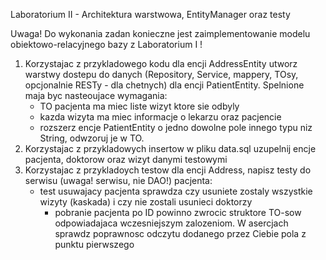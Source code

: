 ﻿Laboratorium II - Architektura warstwowa, EntityManager oraz testy

Uwaga! Do wykonania zadan konieczne jest zaimplementowanie modelu obiektowo-relacyjnego bazy z Laboratorium I !

1. Korzystajac z przykladowego kodu dla encji AddressEntity utworz warstwy dostepu do danych (Repository, Service, mappery, TOsy, opcjonalnie RESTy - dla chetnych) dla encji PatientEntity. Spelnione maja byc nasteoujace wymagania:
   - TO pacjenta ma miec liste wizyt ktore sie odbyly
   - kazda wizyta ma miec informacje o lekarzu oraz pacjencie
   - rozszerz encje PatientEntity o jedno dowolne pole innego typu niz String, odwzoruj je w TO.
2. Korzystajac z przykladowych insertow w pliku data.sql uzupelnij encje pacjenta, doktorow oraz wizyt danymi testowymi
3. Korzystajac z przykladoych testow dla encji Address, napisz testy do serwisu (uwaga! serwisu, nie DAO!) pacjenta:
   - test usuwajacy pacjenta sprawdza czy usuniete zostaly wszystkie wizyty (kaskada) i czy nie zostali usunieci doktorzy
     - pobranie pacjenta po ID powinno zwrocic struktore TO-sow odpowiadajaca wczesniejszym zalozeniom. W asercjach sprawdz poprawnosc odczytu dodanego przez Ciebie pola z punktu pierwszego
